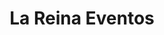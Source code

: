 ---
title: "La Reina Eventos"
url: /santiago-de-los-caballeros/la-reina-eventos/
shop: Allgemein
---
